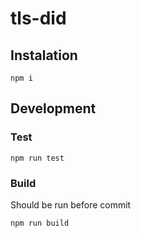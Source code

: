 # tls-did

## Instalation

```
npm i
```

## Development

### Test

```
npm run test
```

### Build

Should be run before commit

```
npm run build
```
